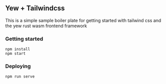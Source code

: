 ## Yew + Tailwindcss

This is a simple sample boiler plate for getting started with tailwind css
and the yew rust wasm frontend framework



### Getting started

```
npm install
npm start
```

### Deploying

```
npm run serve
```
